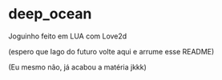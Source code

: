 # deep_ocean
Joguinho feito em LUA com Love2d


(espero que Iago do futuro volte aqui e arrume esse README)

(Eu mesmo não, já acabou a matéria jkkk)


